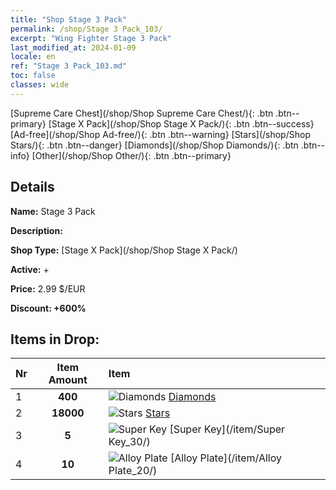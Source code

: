 ```yaml
---
title: "Shop Stage 3 Pack"
permalink: /shop/Stage 3 Pack_103/
excerpt: "Wing Fighter Stage 3 Pack"
last_modified_at: 2024-01-09
locale: en
ref: "Stage 3 Pack_103.md"
toc: false
classes: wide
---
```



  [Supreme Care Chest](/shop/Shop Supreme Care Chest/){: .btn .btn--primary}   [Stage X Pack](/shop/Shop Stage X Pack/){: .btn .btn--success}   [Ad-free](/shop/Shop Ad-free/){: .btn .btn--warning}   [Stars](/shop/Shop Stars/){: .btn .btn--danger}   [Diamonds](/shop/Shop Diamonds/){: .btn .btn--info}   [Other](/shop/Shop Other/){: .btn .btn--primary} 

## Details

 **Name:** Stage 3 Pack 

 **Description:** 

 **Shop Type:** [Stage X Pack](/shop/Shop Stage X Pack/)

 **Active:** + 

 **Price:** 2.99 $/EUR 

 **Discount: +600%** 



## Items in Drop:

  |  Nr | Item Amount  |       Item       |
  |:----|:------------:|:-----------------|
  | 1 | **400**  | ![Diamonds](/images/item/Diamonds_p.png) [Diamonds](/item/Diamonds_15/) | 
  | 2 | **18000**  | ![Stars](/images/item/Stars_p.png) [Stars](/item/Stars_2/) | 
  | 3 | **5**  | ![Super Key](/images/item/Super_Key_p.png) [Super Key](/item/Super Key_30/) | 
  | 4 | **10**  | ![Alloy Plate](/images/item/Alloy_Plate_p.png) [Alloy Plate](/item/Alloy Plate_20/) | 

